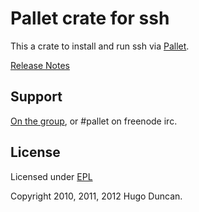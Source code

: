 # Pallet crate for ssh

This a crate to install and run ssh via [Pallet](http://pallet.github.com/pallet).

[Release Notes](https://github.com/pallet/ssh-crate/blob/master/ReleaseNotes.md)

## Support

[On the group](http://groups.google.com/group/pallet-clj), or #pallet on freenode irc.

## License

Licensed under [EPL](http://www.eclipse.org/legal/epl-v10.html)

Copyright 2010, 2011, 2012 Hugo Duncan.
